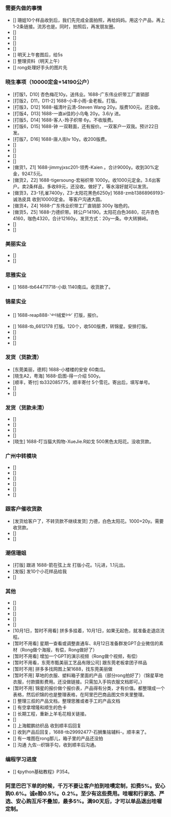### 需要先做的事情
- [] 珊姐10个样品收到后，我们先完成全面拍照，再给妈妈。用这个产品，再上1-2条链接。流苏也是。同时，拍照后，再发朋友圈。
- [] 
- [] 
- [] 
- [] 
- [] 明天上午套图后，给5s
- [] 整理资料（明天上午）
- [] rong处理好手头的图片先




### 晓生事项（10000定金+14190公户）    
- [打版1，D10] 杏色梅花10y。送伟业。1688-广东伟业织带工厂直销部 
- [打版2，D11，D11-2]  1688-小丰小雨-金老板。打版。
- [打版3，D12] 1688-福清叶云清-Steven Wang 20y。版费100元。还没收。
- [打版4，D13] 1688-一直ai佳的小乌龟 20y。3.6/y 进。
- [打版5，D14] 1688-客人-玲子织带 6y。不收版费。
- [打版6，D15] 1688-钟 一双鞋面，还有报价。一双客户一双我。预计22日发。
- [打版7，D16] 1688-唐人街lv 10y。收200版费。
- [] 
- [] 
- [] 
- [] 
- [做货1，Z1] 1688-jimmyjxsc201-领秀-Kaien 。合计9000y。收到30%定金，9247.5元。 
- [做货2，Z2] 1688-tigersoung-宏裕织带 1000y。收1000元定金。3.6出客户。卖2条样品，多收89元，还没收。做好了，等水溶好就可以发货。
- [做货3，Z3-1孔雀7400y，Z3-太阳花黑色6250y] 1688-zmb13868969193-诚浩皮具 收到10000定金。 等客户沟通大圆。
- [做货4，Z4] 1688-广东伟业织带工厂直销部 300y 咖色的。 
- [做货5，Z5] 1688-力德织带。转公户14190。太阳花白色3680，花卉杏色4160，咖色4320，合计12160y。发货方式：20y一条。中大转狮岭。
- [] 
- [] 


### 美丽实业
- [] 
- [] 

### 思雅实业
- [] 1688-tb644711718-小镹 1140南瓜。收货款了。



### 锦星实业
- [] 1688-reap888-༺绒爱༻ 打版，报价。
- [] 1688-tb_6612178 打版。120个，收500版费，转锦星。安排打版。
- [] 
- [] 
- [] 

### 发货（货款清）
- [东莞美丽，德邦] 1688-小楼楼的安安 60南瓜。
- [晓生A2，粤海] 1688-启图-得一介绍 500y。 
- [顺丰，寄付] tb332085775，顺丰寄付 5个雪花。寄出后，填写单号。
- [] 
- [] 


### 发货（货款未清）
- [] 
- [] 
- [] 
- [] 
- [晓生] 1688-叮当猫大购物-XueJie.R如戈 500黑色太阳花。没收货款。



### 广州中转模块
- [] 
- [] 
- [] 
- [] 
- [] 
- [] 


### 跟客户催收货款
- [发货给客户了，不转货款不继续发货] 力德，白色太阳花。1000+20y。需要收货款。
- [] 
- [] 




### 潮信珊姐
- [打版] 跟进 1688-箭在弦上龙 打版小花。1元进，1.1元出。
- [发版] 发10个小花样品给我
- [] 





### 其他
- [] 
- [] 
- [] 
- [] 
- [] 
- [10月1日，暂时不用看] 拼多多挂着，10月1日，如果无起色，就准备走退店流程。
- [暂时不用看] 星期一查看或调整直通车、8月12日准备群发GPT企业微信的素材（Rong做个海报，有偿，Rong做好了）
- [暂时不用看] 增加一个GPT的演示视频（Rong做个视频，有偿）
- [暂时不用看，东莞市甄美丽工艺品有限公司] 跟东莞老板拿团子样品
- [暂时不用] 拼多多找网图上架1688，找东莞美丽做
- [暂时不用] 草地的衣服、塑料箱子里面的产品（部分rong拍好了）（锦星草地衣服，付款摄影费用。还没做链接。只需加入手钩衣服文档即可。）
- [暂时不用] 锦星的报价做个报价表，产品得有分类，才有价值。都整理成一个表格，然后织锦的也是整理表格，在阿里巴巴商品图文件夹里整理。 
- [] 整理三叔的产品文档，整理思雅或者手工的产品文档
- [] 有空拿增隆和顺生的色卡
- [] 长期工程，重新上羊毛花相关链接。
- [] 
- [] 上海鲲鹏纺织品 收到顺丰后回复
- [] 收到产品后回复，1688-tb29992477-石狮集铭辅料-。顺丰来了。
- [] 有一堆图在rong那儿，箱子里的产品还没拍
- [] 沟通 九佐--织锦手勾，收到顺丰后沟通。



### 编程学习进度
- [] 《python基础教程》P354。


### 阿里巴巴下单的时候，千万不要让客户拍到哇噢定制，扣费5%。安心购0.6%。诚e赊0.5%。0.2%。至少有这些费用。哇喔和行家选、严选、安心购互斥不叠加，最多5%。满90天后，才可以单品退出哇喔定制。